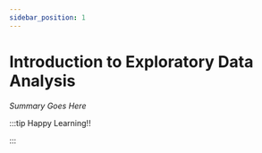 ```yaml
---
sidebar_position: 1
---
```


# Introduction to Exploratory Data Analysis

_Summary Goes Here_

:::tip Happy Learning!!

<QuestButton text="Go To Quest" />

:::


